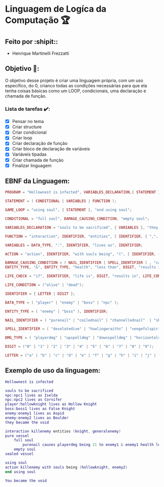 # Linguagem de Logíca da Computação :trophy:

## Feito por :shipit::
- Henrique Martinelli Frezzatti

## Objetivo :crossed_flags::
O objetivo desse projeto é criar uma linguagem própria, com um uso específico, do 0, crianco todas as condições necessárias para que ela tenha coisas básicas como um LOOP, condicionais, uma declaração e chamada de função.

### Lista de tarefas :heavy_check_mark::
- [x] Pensar no tema
- [x] Criar structure
- [x] Criar condicional
- [x] Criar loop
- [x] Criar declaração de função
- [x] Criar bloco de declaração de variáveis
- [x] Variáveis tipadas
- [x] Criar chamada de função
- [x] Finalizar linguagem

## EBNF da Linguagem:

```lua
PROGRAM = "Hollownest is infected", VARIABLES_DECLARATION,{ STATEMENT }, "You became the void";

STATEMENT = ( CONDITIONAL | VARIABLES | FUNCTION );

GAME_LOOP = "using soul", { STATEMENT }, "end using soul";

CONDITIONAL = "full soul", DAMAGE_CAUSING_CONDITION, "empty soul";

VARIABLES_DECLARATION = "souls to be sacrificed", { VARIABLES }, "they became the void";

FUNCTION = "interaction", IDENTIFIER, "entities", [ IDENTIFIER, { ",", IDENTIFIER } ], "pure vessel", { STATEMENT }, "sealed vessel";

VARIABLES = DATA_TYPE, ":", IDENTIFIER, "lives as", IDENTIFIER;

ACTION = "action", IDENTIFIER, "with souls being", "(", [ IDENTIFIER, { ",", IDENTIFIER } ], ")";

DAMAGE_CAUSING_CONDITION = ( NAIL_IDENTIFIER | SPELL_IDENTIFIER ) , "causes" , DMG_TYPE , "being" , DIGIT, "to", 
ENTITY_TYPE, "&", ENTITY_TYPE, "health", "less than", DIGIT, "results in", ("alive" | "dead");

LIFE_CHECK = "if", IDENTIFIER, "life is", DIGIT, "results in", LIFE_CONDITION;

LIFE_CONDITION = ("alive" | "dead");

IDENTIFIER = { LETTER | DIGIT };

DATA_TYPE = ( "player" | "enemy" | "boss" | "npc" );

ENTITY_TYPE = ( "enemy" | "boss" ), IDENTIFIER;

NAIL_IDENTIFIER = ( "purenail" | "coilednail" | "channellednail"  | "sharpnail" | "oldnail" );

SPELL_IDENTIFIER = ( "desolatedive" | "howlingwraiths" | "vengefulspirit" );

DMG_TYPE = ( "playerdmg" | "upspelldmg" | "downspelldmg" | "horizontalspelldmg" );

DIGIT = ("0" | "1" | "2" | "3" | "4" | "5" | "6" | "7" | "8" | "9");

LETTER = ("a" | "b" | "c" | "d" | "e" | "f" | "g" | "h" | "i" | "j" | "k" | "l" | "m" | "n" | "o" | "p" | "q" | "r" | "s" | "t" | "u" | "v" | "w" | "x" | "y" | "z");
```

## Exemplo de uso da linguagem:

```lua
Hollownest is infected

souls to be sacrificed
npc:npc1 lives as Iselda
npc:npc2 lives as Cornifer
player:hollowknight lives as Hollow Knight
boss:boss1 lives as False Knight
enemy:enemy1 lives as Aspid
enemy:enemy2 lives as Boulder
they became the void

interaction killenemy entities (knight, generalenemy)
pure vessel
    full soul
        purenail causes playerdmg being 21 to enemy1 & enemy1 health less than 21 results in dead
    empty soul
sealed vessel

using soul
action killenemy with souls being (hollowknight, enemy2)
end using soul

You became the void
```
